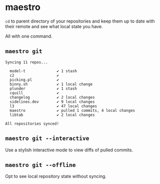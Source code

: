 # maestro

`cd` to parent directory of your repositories and keep them up to date with
their remote and see what local state you have.

All with one command.

## `maestro git`

```
Syncing 11 repos...

  model-t              ✔ 1 stash
  c2                   ✔
  picking.pl           ✔
  binny.sh             ✔ 1 local change
  plunder              ✔ 1 stash
  cquill               ✔
  changelog            ✔ 2 local changes
  sidelines.dev        ✔ 9 local changes
  l3                   ✔ 47 local changes
  maestro              ✔ pulled 1 commits, 4 local changes
  libtab               ✔ 2 local changes

All repositories synced!
```

## `maestro git --interactive`

Use a stylish interactive mode to view diffs of pulled commits.

## `maestro git --offline`

Opt to see local repository state without syncing.

